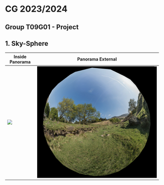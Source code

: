 # CG 2023/2024

## Group T09G01 - Project

## 1. Sky-Sphere

| Inside Panorama | Panorama External |
| -------------- | ------------ |
| <img src="screenshots/project-t09g01-1.png" /> |  <img src="screenshots/project-t09g01-2.png" /> | 
